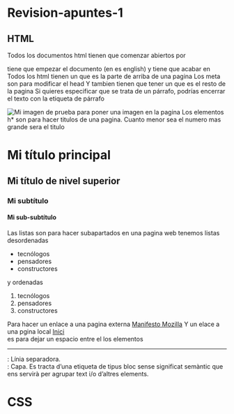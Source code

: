# Revision-apuntes-1
## HTML ##
Todos los documentos html tienen que comenzar abiertos por <!DOCTYPE html>
<html lang="en"> tiene que empezar el documento (en es english) y tiene que acabar en </html>
Todos los html tienen un <head></head> que es la parte de arriba de una pagina
Los meta son para modificar el head <meta charset="utf-8">
Y tambien tienen que tener un <body></body> que es el resto de la pagina
Si quieres especificar que se trata de un párrafo, podrías encerrar el texto con la etiqueta de párrafo <p></p>
<img src="images/firefox-icon.png" alt="Mi imagen de prueba"> para poner una imagen en la pagina
Los elementos h* son para hacer titulos de una pagina. Cuanto menor sea el numero mas grande sera el titulo
<h1>Mi título principal</h1>
<h2>Mi título de nivel superior</h2>
<h3>Mi subtítulo</h3>
<h4>Mi sub-subtítulo</h4>
Las listas son para hacer subapartados en una pagina web
tenemos listas desordenadas
<ul>
  <li>tecnólogos</li>
  <li>pensadores</li>
  <li>constructores</li>
</ul>
y ordenadas
<ol>
  <li>tecnólogos</li>
  <li>pensadores</li>
  <li>constructores</li>
</ol>
Para hacer un enlace a una pagina externa <a href="https://www.mozilla.org/es-AR/about/manifesto/">Manifesto Mozilla</a>
Y un elace a una pgina local  <a href="index.html" title="Tornar a la pàgina d'inici">Inici</a> 
<br> es para dejar un espacio entre el los elementos
<hr/>: Línia separadora. 
<div>: Capa. Es tracta d’una etiqueta de tipus bloc sense significat semàntic que ens servirà per agrupar text i/o d’altres elements. 


# CSS #


